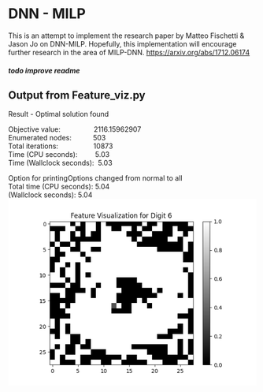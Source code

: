 # DNN - MILP
This is an attempt to implement the research paper by Matteo Fischetti & Jason Jo on DNN-MILP.
Hopefully, this implementation will encourage further research in the area of MILP-DNN.
https://arxiv.org/abs/1712.06174
##### todo improve readme
## Output from Feature_viz.py
Result - Optimal solution found

Objective value: &emsp;&emsp;&emsp;&emsp;&nbsp;        2116.15962907 <br>
Enumerated nodes: &emsp;&emsp;&nbsp;&nbsp;             503<br>
Total iterations:&emsp;&emsp;&emsp;&emsp; &nbsp;&nbsp;        10873<br>
Time (CPU seconds):&emsp;&emsp;&nbsp;          5.03<br>
Time (Wallclock seconds):&nbsp;     5.03<br>

Option for printingOptions changed from normal to all<br>
Total time (CPU seconds):       5.04   <br>
(Wallclock seconds):       5.04<br>
![img.png](img/fv_6.png)